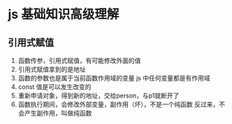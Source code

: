# js 基础知识高级理解

## 引用式赋值
1. 函数传参，引用式赋值，有可能修改外面的值
2. 引用式赋值拿到的是地址
3. 函数的参数也是属于当前函数作用域的变量
    js 中任何变量都是有作用域
4. const  值是可以发生改变的
5. 重新申请对象，得到新的地址，交给person，与p1就断开了
6. 函数执行期间，会修改外部变量，副作用（坏），不是一个纯函数
    反过来，不会产生副作用，叫做纯函数